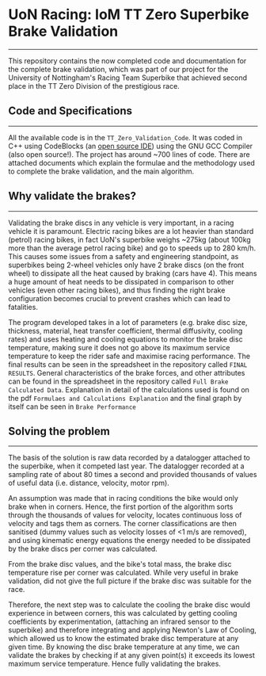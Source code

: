 # UoN Racing: IoM TT Zero Superbike Brake Validation
***

This repository contains the now completed code and documentation for the complete brake validation, which was part of our project for the University of Nottingham's Racing Team Superbike that achieved second place in the TT Zero Division of the prestigious race. 

## Code and Specifications
***
All the available code is in the ```TT_Zero_Validation_Code```. It was coded in C++ using CodeBlocks (an [open source IDE](http://www.codeblocks.org/)) using the GNU GCC Compiler (also open source!). The project has around ~700 lines of code. There are attached documents which explain the formulae  and the methodology used to complete the brake validation, and the main algorithm. 

## Why validate the brakes?
***
Validating the brake discs in any vehicle is very important, in a racing vehicle it is paramount. Electric racing bikes are a lot heavier than standard (petrol) racing bikes, in fact UoN's superbike weighs ~275kg (about 100kg more than the average petrol racing bike) and go to speeds up to 280 km/h. This causes some issues from a safety and engineering standpoint, as superbikes being 2-wheel vehicles only have 2 brake discs (on the front wheel) to dissipate all the heat caused by braking (cars have 4). This means a huge amount of heat needs to be dissipated in comparison to other vehicles (even other racing bikes), and thus finding the right brake configuration becomes crucial to prevent crashes which can lead to fatalities. 

The program developed takes in a lot of parameters (e.g. brake disc size, thickness, material, heat transfer coefficient, thermal diffusivity, cooling rates) and uses heating and cooling equations to monitor the brake disc temperature, making sure it does not go above its maximum service temperature to keep the rider safe and maximise racing performance. The final results can be seen in the spreadsheet in the repository called ```FINAL RESULTS```. General characteristics of the brake forces, and other attributes can be found in the spreadsheet in the repository called ```Full Brake Calculated Data```. Explanation in detail of the calculations used is found on the pdf ```Formulaes and Calculations Explanation``` and the final graph by itself can be seen in ```Brake Performance```

## Solving the problem
*** 
The basis of the solution is raw data recorded by a datalogger attached to the superbike, when it competed last year. The datalogger recorded at a sampling rate of about 80 times a second and provided thousands of values of useful data (i.e. distance, velocity, motor rpm). 

An assumption was made that in racing conditions the bike would only brake when in corners. Hence, the first portion of the algorithm sorts through the thousands of values for velocity, locates continuous loss of velocity and tags them as corners. The corner classifications are then sanitised (dummy values such as velocity losses of <1 m/s are removed), and using kinematic energy equations the energy needed to be dissipated by the brake discs per corner was calculated. 

From the brake disc values, and the bike's total mass, the brake disc temperature rise per corner was calculated. While very useful in brake validation, did not give the full picture if the brake disc was suitable for the race. 

Therefore, the next step was to calculate the cooling the brake disc would experience in between corners, this was calculated by getting cooling coefficients by experimentation, (attaching an infrared sensor to the superbike) and therefore integrating and applying Newton's Law of Cooling, which allowed us to know the estimated brake disc temperature at any given time. By knowing the disc brake temperature at any time, we can validate the brakes by checking if at any given point(s) it exceeds its lowest maximum service temperature. Hence fully validating the brakes.




